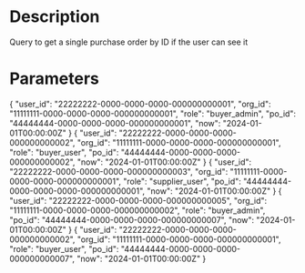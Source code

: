 # Description
Query to get a single purchase order by ID if the user can see it

# Parameters

{ "user_id": "22222222-0000-0000-0000-000000000001", "org_id": "11111111-0000-0000-0000-000000000001", "role": "buyer_admin", "po_id": "44444444-0000-0000-0000-000000000001", "now": "2024-01-01T00:00:00Z" }
{ "user_id": "22222222-0000-0000-0000-000000000002", "org_id": "11111111-0000-0000-0000-000000000001", "role": "buyer_user", "po_id": "44444444-0000-0000-0000-000000000002", "now": "2024-01-01T00:00:00Z" }
{ "user_id": "22222222-0000-0000-0000-000000000003", "org_id": "11111111-0000-0000-0000-000000000001", "role": "supplier_user", "po_id": "44444444-0000-0000-0000-000000000001", "now": "2024-01-01T00:00:00Z" }
{ "user_id": "22222222-0000-0000-0000-000000000005", "org_id": "11111111-0000-0000-0000-000000000002", "role": "buyer_admin", "po_id": "44444444-0000-0000-0000-000000000007", "now": "2024-01-01T00:00:00Z" }
{ "user_id": "22222222-0000-0000-0000-000000000002", "org_id": "11111111-0000-0000-0000-000000000001", "role": "buyer_user", "po_id": "44444444-0000-0000-0000-000000000007", "now": "2024-01-01T00:00:00Z" }